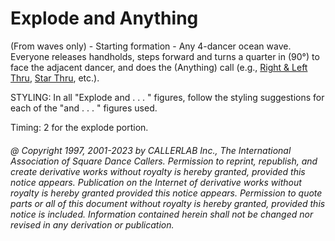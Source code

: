 
# Explode and Anything

(From waves only) - Starting formation - Any 4-dancer
ocean wave. Everyone releases handholds, steps forward and turns a quarter in (90°) to face the
adjacent dancer, and does the (Anything) call (e.g., [Right & Left Thru](../b1/right_and_left_thru.md), 
[ Star Thru](../b1/star_thru.md), etc.). 

STYLING: In all "Explode and . . . " figures, follow the styling suggestions for each of the "and . . . " figures used.

Timing: 2 for the explode portion.

###### @ Copyright 1997, 2001-2023 by CALLERLAB Inc., The International Association of Square Dance Callers. Permission to reprint, republish, and create derivative works without royalty is hereby granted, provided this notice appears. Publication on the Internet of derivative works without royalty is hereby granted provided this notice appears. Permission to quote parts or all of this document without royalty is hereby granted, provided this notice is included. Information contained herein shall not be changed nor revised in any derivation or publication.
